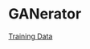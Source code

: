 # GANerator

[Training Data](https://www.kaggle.com/competitions/home-credit-default-risk/data?select=application_train.csv)
